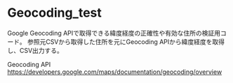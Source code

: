 # Geocoding_test


Google Geocoding APIで取得できる緯度経度の正確性や有効な住所の検証用コード。
参照元CSVから取得した住所を元にGeocoding APIから緯度経度を取得し、CSV出力する。


Geocoding API
https://developers.google.com/maps/documentation/geocoding/overview
